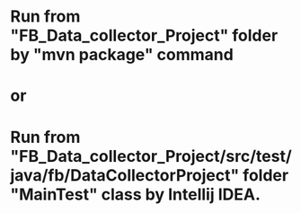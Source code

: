 # Run from "FB_Data_collector_Project" folder by "mvn package" command
# or
# Run from "FB_Data_collector_Project/src/test/java/fb/DataCollectorProject" folder "MainTest" class by Intellij IDEA. 
